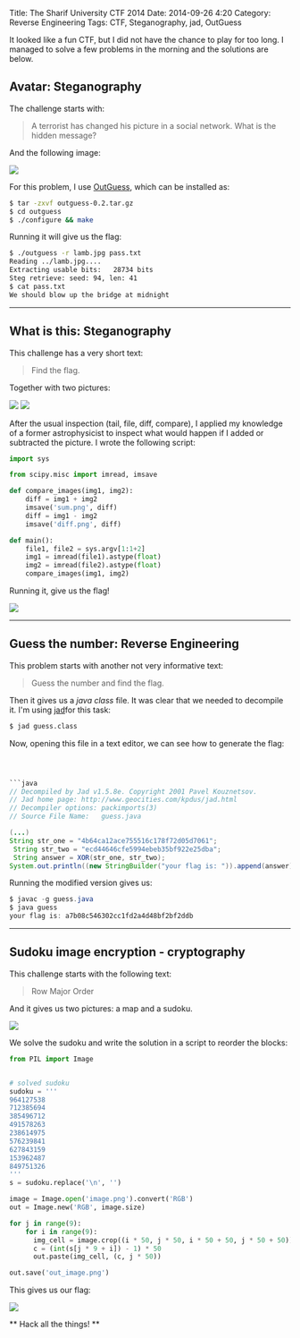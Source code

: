 Title:  The Sharif University CTF 2014
Date: 2014-09-26 4:20
Category:  Reverse Engineering
Tags: CTF, Steganography, jad, OutGuess




It looked like a fun CTF, but I did not have the chance to play for too long. I managed to solve a few problems in the morning and the solutions are below.

## Avatar: Steganography

The challenge starts with:
> A terrorist has changed his picture in a social network. What is the hidden message?

And the following image:


![](http://i.imgur.com/6NIu64us.jpg)



For this problem, I use [OutGuess], which can be installed as:

```sh
$ tar -zxvf outguess-0.2.tar.gz
$ cd outguess
$ ./configure && make
```
Running it will give us the flag:
```sh
$ ./outguess -r lamb.jpg pass.txt
Reading ../lamb.jpg....
Extracting usable bits:   28734 bits
Steg retrieve: seed: 94, len: 41
$ cat pass.txt
We should blow up the bridge at midnight
```

__________________________

## What is this: Steganography

This challenge has a very short text:

> Find the flag.

Together with two pictures:

![](http://i.imgur.com/sbSwBju.jpg)
![](http://i.imgur.com/mpcIKWt.jpg)

After the usual inspection (tail, file, diff, compare), I applied my knowledge of a former astrophysicist to inspect what would happen if I added or subtracted the picture. I wrote the following script:

```py
import sys

from scipy.misc import imread, imsave

def compare_images(img1, img2):
    diff = img1 + img2
    imsave('sum.png', diff)
    diff = img1 - img2
    imsave('diff.png', diff)

def main():
    file1, file2 = sys.argv[1:1+2]
    img1 = imread(file1).astype(float)
    img2 = imread(file2).astype(float)
    compare_images(img1, img2)

```

Running it, give us the flag!

![](http://i.imgur.com/mvj8OJl.png)

--------------------
## Guess the number: Reverse Engineering

This problem starts with another not very informative text:
> Guess the number and find the flag.

Then it gives us a *java class* file. It was clear that we needed to decompile it. I'm using
[jad]for this task:

```sh
$ jad guess.class
```

Now, opening this file in a text editor, we can see how to generate the flag:
```java



```java
// Decompiled by Jad v1.5.8e. Copyright 2001 Pavel Kouznetsov.
// Jad home page: http://www.geocities.com/kpdus/jad.html
// Decompiler options: packimports(3)
// Source File Name:   guess.java

(...)
String str_one = "4b64ca12ace755516c178f72d05d7061";
 String str_two = "ecd44646cfe5994ebeb35bf922e25dba";
 String answer = XOR(str_one, str_two);
System.out.println((new StringBuilder("your flag is: ")).append(answer).toString());
```
Running the modified version gives us:
```java
$ javac -g guess.java
$ java guess
your flag is: a7b08c546302cc1fd2a4d48bf2bf2ddb
```

_________________
## Sudoku image encryption - cryptography

This challenge starts with the following text:
> Row Major Order

And it gives us two pictures: a map and a sudoku.

![](http://i.imgur.com/U9Zq4wp.png)

We solve the sudoku and write the solution in a script to reorder the blocks:
```python
from PIL import Image


# solved sudoku
sudoku = '''
964127538
712385694
385496712
491578263
238614975
576239841
627843159
153962487
849751326
'''
s = sudoku.replace('\n', '')

image = Image.open('image.png').convert('RGB')
out = Image.new('RGB', image.size)

for j in range(9):
    for i in range(9):
      img_cell = image.crop((i * 50, j * 50, i * 50 + 50, j * 50 + 50))
      c = (int(s[j * 9 + i]) - 1) * 50
      out.paste(img_cell, (c, j * 50))

out.save('out_image.png')
```

This gives us our flag:

![](http://i.imgur.com/sA7JPrl.png)


** Hack all the things! **


[OutGuess]: http://www.outguess.org/download.php
[jad]:  http://varaneckas.com/jad/